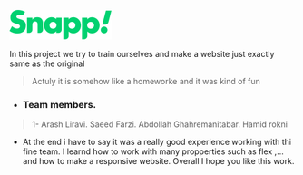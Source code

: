 ![Snapp-logo](image/snappTextLogo.svg)

In this project we try to train ourselves and make a website just exactly same as the original
> Actuly it is somehow like a homeworke and it was kind of fun

- ### Team members. 
> 1- Arash Liravi. 
> Saeed Farzi. 
> Abdollah Ghahremanitabar. 
> Hamid rokni

- At the end i have to say it was a really good experience working with thi fine team.
  I learnd how to work with many propperties such as flex ,... and how to make a responsive website.
  Overall I hope you like this work.
